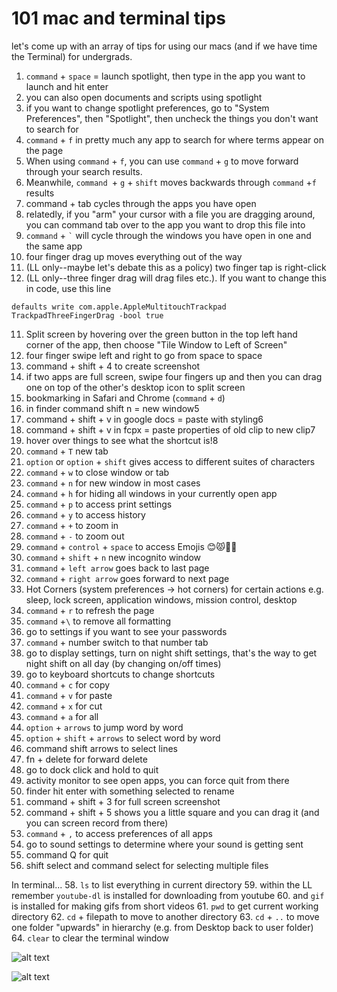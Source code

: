 # 101 mac and terminal tips

let's come up with an array of tips for using our macs (and if we have time the Terminal) for undergrads.

1. `command` + `space` = launch spotlight, then type in the app you want to launch and hit enter
2. you can also open documents and scripts using spotlight 
3. if you want to change spotlight preferences, go to "System Preferences", then "Spotlight", then uncheck the things you don't want to search for
4. `command` + `f` in pretty much any app to search for where terms appear on the page
5. When using `command` + `f`, you can use `command` + `g` to move forward through your search results.
6. Meanwhile, `command `+ `g` + `shift` moves backwards through `command` +`f` results
7. command + tab cycles through the apps you have open
8. relatedly, if you "arm" your cursor with a file you are dragging around, you can command tab over to the app you want to drop this file into
9. `command` + `` ` `` will cycle through the windows you have open in one and the same app
10. four finger drag up moves everything out of the way
11. (LL only--maybe let's debate this as a policy) two finger tap is right-click
12. (LL only--three finger drag will drag files etc.). If you want to change this in code, use this line

```
defaults write com.apple.AppleMultitouchTrackpad TrackpadThreeFingerDrag -bool true
```

11. Split screen by hovering over the green button in the top left hand corner of the app, then choose "Tile Window to Left of Screen"
12. four finger swipe left and right to go from space to space
13. command + shift + 4 to create screenshot
14. if two apps are full screen, swipe four fingers up and then you can drag one on top of the other's desktop icon to split screen
15. bookmarking in Safari and Chrome (`command` + `d`)
16. in finder command shift n = new window5
17. command + shift + v in google docs = paste with styling6
18. command + shift + v in fcpx = paste properties of old clip to new clip7
19. hover over things to see what the shortcut is!8
20. `command` + `T` new tab
22. `option` or `option` + `shift` gives access to different suites of characters
23. `command` + `w` to close window or tab
24. `command` + `n` for new window in most cases
25. `command` + `h` for hiding all windows in your currently open app
26. `command` + `p` to access print settings
27. `command` + `y` to access history
28. `command` + `+` to zoom in
29. `command` + `-` to zoom out
30. `command` + `control` + `space` to access Emojis 😊😾🤰🏽
31. `command` + `shift` + `n` new incognito window
32.  `command` + `left arrow` goes back to last page
33.  `command` + `right arrow` goes forward to next page
34. Hot Corners (system preferences -> hot corners) for certain actions e.g. sleep, lock screen, application windows, mission control, desktop
35. `command` + `r` to refresh the page
36. `command` +`\` to remove all formatting
37. go to settings if you want to see your passwords
38. `command` + number switch to that number tab
39. go to display settings, turn on night shift settings, that's the way to get night shift on all day (by changing on/off times)
40. go to keyboard shortcuts to change shortcuts
41. `command` + `c` for copy
42. `command` + `v` for paste
43. `command` + `x` for cut
44. `command` + `a` for all
45. `option` + `arrows` to jump word by word
46. `option` + `shift` + `arrows` to select word by word
47. command shift arrows to select lines
48. fn + delete for forward delete
49. go to dock click and hold to quit
50. activity monitor to see open apps, you can force quit from there
51. finder hit enter with something selected to rename
52. command + shift + 3 for full screen screenshot
53. command + shift + 5 shows you a little square and you can drag it (and you can screen record from there)
54. `command` + `,` to access preferences of all apps
55. go to sound settings to determine where your sound is getting sent
56. command Q for quit
57. shift select and command select for selecting multiple files

In terminal...
58. `ls` to list everything in current directory
59. within the LL remember `youtube-dl` is installed for downloading from youtube
60. and `gif` is installed for making gifs from short videos
61. `pwd` to get current working directory
62. `cd` + filepath to move to another directory
63. `cd` + `..` to move one folder "upwards" in hierarchy (e.g. from Desktop back to user folder)
64. `clear` to clear the terminal window


![alt text](https://files.slack.com/files-pri/T0HTW3H0V-F046M0N3JGK/demo-gif_360.gif?pub_secret=7a1577ef9d)


![alt text](https://files.slack.com/files-pri/T0HTW3H0V-F046M56TB7C/dance-mom-for-gif_360.gif?pub_secret=b2ebb5913e)